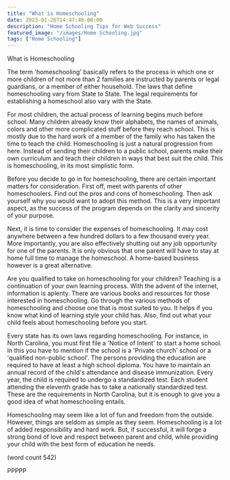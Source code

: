 ```yaml
---
title: "What is Homeschooling"
date: 2023-01-26T14:47:46-08:00
description: "Home Schooling Tips for Web Success"
featured_image: "/images/Home Schooling.jpg"
tags: ["Home Schooling"]
---
```


What is Homeschooling

The term 'homeschooling' basically refers to the process in which 
one or more children of not more than 2 families are instructed by 
parents or legal guardians, or a member of either household. The 
laws that define homeschooling vary from State to State. The legal 
requirements for establishing a homeschool also vary with the 
State. 

For most children, the actual process of learning begins much 
before school. Many children already know their alphabets, the 
names of animals, colors and other more complicated stuff before 
they reach school. This is mostly due to the hard work of a member 
of the family who has taken the time to teach the child. 
Homeschooling is just a natural progression from here. Instead of 
sending their children to a public school, parents make their own 
curriculum and teach their children in ways that best suit the 
child. This is homeschooling, in its most simplistic form.

Before you decide to go in for homeschooling, there are certain 
important matters for consideration. First off, meet with parents 
of other homeschoolers. Find out the pros and cons of 
homeschooling. Then ask yourself why you would want to adopt this 
method. This is a very important aspect, as the success of the 
program depends on the clarity and sincerity of your purpose.

Next, it is time to consider the expenses of homeschooling. It may 
cost anywhere between a few hundred dollars to a few thousand 
every year. More importantly, you are also effectively shutting 
out any job opportunity for one of the parents. It is only obvious 
that one parent will have to stay at home full time to manage the 
homeschool. A home-based business however is a great alternative.

Are you qualified to take on homeschooling for your children? 
Teaching is a continuation of your own learning process. With the 
advent of the internet, information is aplenty. There are various 
books and resources for those interested in homeschooling. Go 
through the various methods of homeschooling and choose one that 
is most suited to you. It helps if you know what kind of learning 
style your child has. Also, find out what your child feels about 
homeschooling before you start. 

Every state has its own laws regarding homeschooling. For 
instance, in North Carolina, you must first file a 'Notice of 
Intent' to start a home school. In this you have to mention if the 
school is a 'Private church' school or a 'qualified non-public 
school'. The persons providing the education are required to have 
at least a high school diploma. You have to maintain an annual 
record of the child's attendance and disease immunization. Every 
year, the child is required to undergo a standardized test. Each 
student attending the eleventh grade has to take a nationally 
standardized test. These are the requirements in North Carolina, 
but it is enough to give you a good idea of what homeschooling 
entails. 

Homeschooling may seem like a lot of fun and freedom from the 
outside. However, things are seldom as simple as they seem. 
Homeschooling is a lot of added responsibility and hard work. But, 
if successful, it will forge a strong bond of love and respect 
between parent and child, while providing your child with the best 
form of education he needs.


(word count 542)

PPPPP
